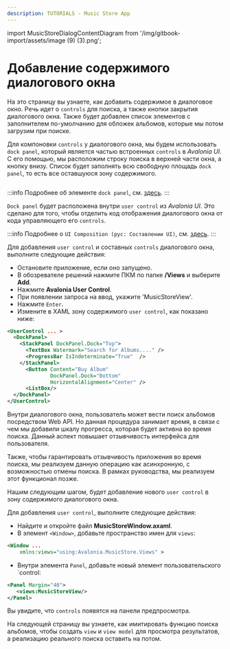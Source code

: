 ```yaml
---
description: TUTORIALS - Music Store App
---
```


import MusicStoreDialogContentDiagram from '/img/gitbook-import/assets/image (9) (3).png';

# Добавление содержимого диалогового окна

На это страницу вы узнаете, как добавить содержимое в диалоговое окно.
Речь идет о `controls` для поиска, а также кнопки закрытия диалогового окна.
Также будет добавлен список элементов с заполнителем по-умолчанию для обложек альбомов,
которые мы потом загрузим при поиске.

Для компоновки `controls` у диалогового окна, мы будем использовать `dock panel`,
который является частью встроенных `controls` в _Avalonia UI_.
С его помощью, мы расположим строку поиска в верхней части окна, а кнопку внизу.
Список будет заполнять всю свободную площадь `dock panel`, то есть все оставшуюся зону содержимого.

<img className="center" src={MusicStoreDialogContentDiagram} alt="" />

:::info
Подробнее об элементе `dock panel`, см. [здесь](../../reference/controls/dockpanel.md).
:::

`Dock panel` будет расположена внутри `user control` из _Avalonia UI_.
Это сделано для того, чтобы отделить код отображения диалогового окна
от кода управляющего его `controls`.

:::info
Подробнее о `UI Composition (рус: Составлении UI)`, см. [здесь](../../concepts/ui-composition.md).
:::

Для добавления `user control` и составных `controls` диалогового окна, выполните следующие действия:

- Остановите приложение, если оно запущено.
- В обозревателе решений нажмите ПКМ по папке **/Views** и выберите **Add**.
- Нажмите **Avalonia User Control**.
- При появлении запроса на ввод, укажите 'MusicStoreView'.
- Нажмите `Enter`.
- Измените в XAML зону содержимого `user control`, как показано ниже:

```xml
<UserControl ... >
  <DockPanel>
    <StackPanel DockPanel.Dock="Top">
      <TextBox Watermark="Search for Albums...." />
      <ProgressBar IsIndeterminate="True"  />
    </StackPanel>
      <Button Content="Buy Album" 
              DockPanel.Dock="Bottom" 
              HorizontalAlignment="Center" />
      <ListBox/>
  </DockPanel>
</UserControl>
```

Внутри диалогового окна, пользователь может вести поиск альбомов посредством Web API.
Но данная процедура занимает время, в связи с чем мы добавили шкалу прогресса,
которая будет активна во время поиска. Данный аспект повышает отзывчивость интерфейса для пользователя.

Также, чтобы гарантировать отзывчивость приложения во время поиска, 
мы реализуем данную операцию как асинхронную, с возможностью отмены поиска.
В рамках руководства, мы реализуем этот функционал позже.

Нашим следующим шагом, будет добавление нового `user control` в зону содержимого диалогового окна.

Для добавления `user control`, выполните следующие действия:

- Найдите и откройте файл **MusicStoreWindow.axaml**.
- В элемент `<Window>`, добавьте пространство имен для `views`:

```xml
<Window ...
    xmlns:views="using:Avalonia.MusicStore.Views" >    
```

- Внутри элемента `Panel`, добавьте новый элемент пользовательского `control:

```xml
<Panel Margin="40">
   <views:MusicStoreView/>
</Panel>
```

Вы увидите, что `controls` появятся на панели предпросмотра.

На следующей страницу вы узнаете, как имитировать функцию поиска альбомов,
чтобы создать `view` и `view model` для просмотра результатов,
а реализацию реального поиска оставить на потом.
